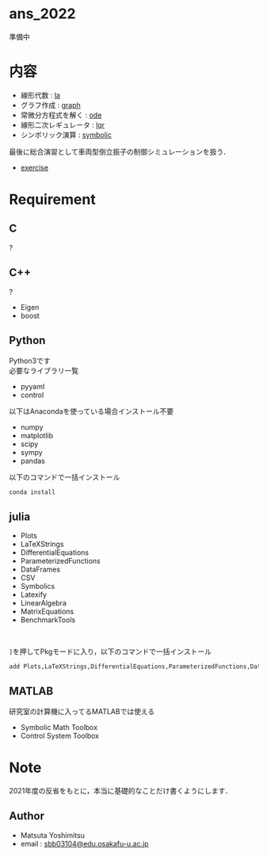 # ans_2022

準備中  

# 内容
* 線形代数 : [la](/la)
* グラフ作成 : [graph](/graph)
* 常微分方程式を解く : [ode](/ode)
* 線形二次レギュレータ : [lqr](/lqr)  
* シンボリック演算 : [symbolic](/symbolic)  

最後に総合演習として車両型倒立振子の制御シミュレーションを扱う．  
* [exercise](/excercise/)

# Requirement
## C
?  

## C++
?  
* Eigen
* boost

## Python
Python3です  
必要なライブラリ一覧  

* pyyaml
* control  

以下はAnacondaを使っている場合インストール不要  
* numpy
* matplotlib
* scipy
* sympy
* pandas

以下のコマンドで一括インストール  
```bash
conda install 
```

## julia
* Plots
* LaTeXStrings
* DifferentialEquations
* ParameterizedFunctions
* DataFrames
* CSV
* Symbolics
* Latexify
* LinearAlgebra
* MatrixEquations
* BenchmarkTools  

<br>

`]`を押してPkgモードに入り，以下のコマンドで一括インストール  
```julia
add Plots,LaTeXStrings,DifferentialEquations,ParameterizedFunctions,DataFrames,CSV,Symbolics,Latexify,LinearAlgebra,MatrixEquations,BenchmarkTools
```

## MATLAB
研究室の計算機に入ってるMATLABでは使える  
* Symbolic Math Toolbox
* Control System Toolbox




# Note
2021年度の反省をもとに，本当に基礎的なことだけ書くようにします．  



## Author
* Matsuta Yoshimitsu
* email : sbb03104@edu.osakafu-u.ac.jp